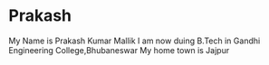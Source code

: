 # Prakash
My Name is Prakash Kumar Mallik
I am now duing B.Tech in Gandhi Engineering College,Bhubaneswar
My home town is Jajpur

